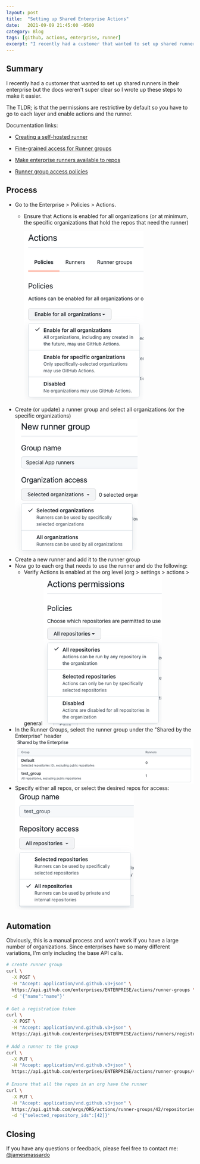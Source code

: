 ```yaml
---
layout: post
title:  "Setting up Shared Enterprise Actions"
date:   2021-09-09 21:45:00 -0500
category: Blog
tags: [github, actions, enterprise, runner]
excerpt: "I recently had a customer that wanted to set up shared runners in their enterprise but the docs weren't super clear so I wrote up these steps to make it easier."
---
```

## Summary

I recently had a customer that wanted to set up shared runners in their enterprise but the docs weren't super clear so I wrote up these steps to make it easier.

The TLDR; is that the permissions are restrictive by default so you have to go to each layer and enable actions and the runner.

Documentation links:

- [Creating a self-hosted runner](https://docs.github.com/en/actions/hosting-your-own-runners/managing-access-to-self-hosted-runners-using-groups#creating-a-self-hosted-runner-group-for-an-enterprise)

- [Fine-grained access for Runner groups](https://github.blog/2020-08-05-github-actions-enterprise-runners-and-fine-grained-access-settings-with-runner-groups/)

- [Make enterprise runners available to repos](https://docs.github.com/en/actions/hosting-your-own-runners/adding-self-hosted-runners#making-enterprise-runners-available-to-repositories)

- [Runner group access policies](https://docs.github.com/en/actions/hosting-your-own-runners/managing-access-to-self-hosted-runners-using-groups#changing-the-access-policy-of-a-self-hosted-runner-group)

## Process

- Go to the Enterprise > Policies > Actions.
  - Ensure that Actions is enabled for all organizations (or at minimum, the specific organizations that hold the repos that need the runner)

    ![actions policy](/public/img/ent_actions_1.png)
- Create (or update) a runner group and select all organizations (or the specific organizations)
  ![runner group](/public/img/ent_actions_2.png)
- Create a new runner and add it to the runner group
- Now go to each org that needs to use the runner and do the following:
  - Verify Actions is enabled at the org level (org > settings > actions > general
    ![actions permissions](/public/img/ent_actions_3.png)
- In the Runner Groups, select the runner group under the "Shared by the Enterprise" header
  ![enterprise runners](/public/img/ent_actions_4.png)
- Specify either all repos, or select the desired repos for access:
  ![repository access](/public/img/ent_actions_5.png)

## Automation

Obviously, this is a manual process and won't work if you have a large number of organizations. Since enterprises have so many different variations, I'm only including the base API calls.

``` bash
# create runner group
curl \
  -X POST \
  -H "Accept: application/vnd.github.v3+json" \
  https://api.github.com/enterprises/ENTERPRISE/actions/runner-groups \
  -d '{"name":"name"}'

# Get a registration token
curl \
  -X POST \
  -H "Accept: application/vnd.github.v3+json" \
  https://api.github.com/enterprises/ENTERPRISE/actions/runners/registration-token

# Add a runner to the group 
curl \
  -X PUT \
  -H "Accept: application/vnd.github.v3+json" \
  https://api.github.com/enterprises/ENTERPRISE/actions/runner-groups/42/runners/42

# Ensure that all the repos in an org have the runner
curl \
  -X PUT \
  -H "Accept: application/vnd.github.v3+json" \
  https://api.github.com/orgs/ORG/actions/runner-groups/42/repositories \
  -d '{"selected_repository_ids":[42]}'
```

## Closing

If you have any questions or feedback, please feel free to contact me: [@jamesmassardo](https://twitter.com/jamesmassardo)
